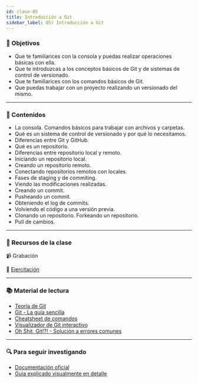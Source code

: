 ```yaml
---
id: clase-05
title: Introducción a Git
sidebar_label: 05) Introducción a Git
---
```


### 🏁 Objetivos

- Que te familiarices con la consola y puedas realizar operaciones básicas con ella.
- Que te introduzcas a los conceptos básicos de Git y de sistemas de control de versionado.
- Que te familiarices con los comandos básicos de Git.
- Que puedas trabajar con un proyecto realizando un versionado del mismo.

---

### 📝 Contenidos

- La consola. Comandos básicos para trabajar con archivos y carpetas.
- Qué es un sistema de control de versionado y por qué lo necesitamos.
- Diferencias entre Git y GitHub.
- Qué es un repositorio.
- Diferencias entre repositorio local y remoto.
- Iniciando un repositorio local.
- Creando un repositorio remoto.
- Conectando repositorios remotos con locales.
- Fases de staging y de commiting.
- Viendo las modificaciones realizadas.
- Creando un commit.
- Pusheando un commit.
- Obteniendo el log de commits.
- Volviendo el código a una versión previa.
- Clonando un repositorio. Forkeando un repositorio.
- Pull de cambios.

---

### 🚀 Recursos de la clase

📹 Grabación

💪 [Ejercitación](https://github.com/Ada-IT/ejercicios-frontend/blob/master/modulo-1/ejercicios/03-introduccion-a-git.md)

---

### 📚 Material de lectura

- [Teoría de Git](https://frontend.adaitw.org/docs/git-unix/git)
- [Git - La guía sencilla](https://rogerdudler.github.io/git-guide/index.es.html)
- [Cheatsheet de comandos](https://github.github.com/training-kit/downloads/es_ES/github-git-cheat-sheet/)
- [Visualizador de Git interactivo](http://git-school.github.io/visualizing-git/)
- [Oh Shit, Git!?! - Solución a errores comunes](https://ohshitgit.com/es)

---

### 🔍 Para seguir investigando

- [Documentación oficial](https://git-scm.com/book/es/v2)
- [Guía explicado visualmente en detalle](https://marklodato.github.io/visual-git-guide/index-en.html)

